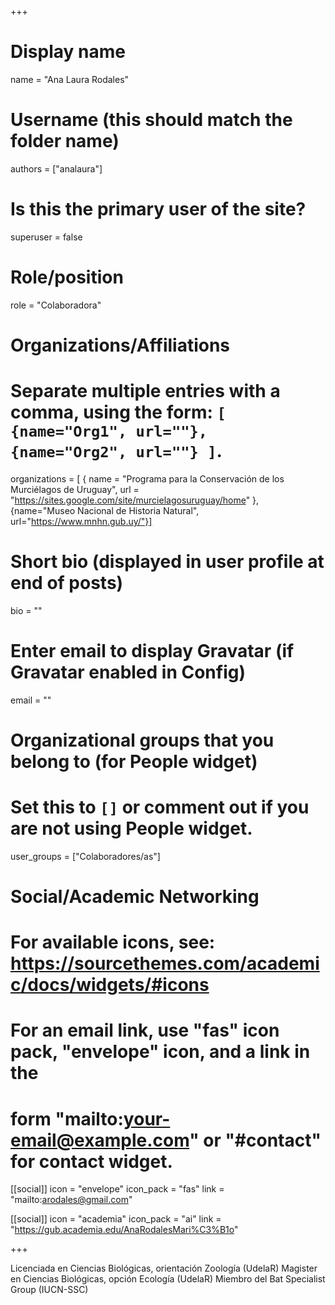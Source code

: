 +++
# Display name
name = "Ana Laura Rodales"

# Username (this should match the folder name)
authors = ["analaura"]

# Is this the primary user of the site?
superuser = false

# Role/position
role = "Colaboradora"

# Organizations/Affiliations
#   Separate multiple entries with a comma, using the form: `[ {name="Org1", url=""}, {name="Org2", url=""} ]`.
organizations = [ { name = "Programa para la Conservación de los Murciélagos de Uruguay", url = "https://sites.google.com/site/murcielagosuruguay/home" }, {name="Museo Nacional de Historia Natural", url="https://www.mnhn.gub.uy/"}]

# Short bio (displayed in user profile at end of posts)
bio = ""

# Enter email to display Gravatar (if Gravatar enabled in Config)
email = ""


# Organizational groups that you belong to (for People widget)
#   Set this to `[]` or comment out if you are not using People widget.
user_groups = ["Colaboradores/as"]

# Social/Academic Networking
# For available icons, see: https://sourcethemes.com/academic/docs/widgets/#icons
#   For an email link, use "fas" icon pack, "envelope" icon, and a link in the
#   form "mailto:your-email@example.com" or "#contact" for contact widget.

[[social]]
  icon = "envelope"
  icon_pack = "fas"
  link = "mailto:arodales@gmail.com"

[[social]]
  icon = "academia"
  icon_pack = "ai"
  link = "https://gub.academia.edu/AnaRodalesMari%C3%B1o"


+++


Licenciada en Ciencias Biológicas, orientación Zoología (UdelaR)
Magister en Ciencias Biológicas, opción Ecología (UdelaR)
Miembro del Bat Specialist Group (IUCN-SSC)

